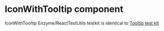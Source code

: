 # IconWithTooltip component

IconWithTooltip Enzyme/ReactTestUtils testkit is identical to [Tooltip test kit](/src/Tooltip/README.TESTKIT.md)
